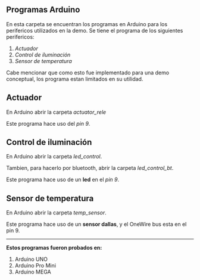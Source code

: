 Programas Arduino
-------------
En esta carpeta se encuentran los programas en Arduino para los perifericos utilizados en la demo.
Se tiene el programa de los siguientes perifericos:

1.  *Actuador*
2.  *Control de iluminación*
3.  *Sensor de temperatura*

Cabe mencionar que como esto fue implementado para una demo conceptual, los programa estan limitados en su utilidad.

Actuador
-------------
En Arduino abrir la carpeta *actuator_rele*

Este programa hace uso del *pin 9*.

Control de iluminación
-------------
En Arduino abrir la carpeta *led_control*.

Tambien, para hacerlo por bluetooth, abrir la carpeta *led_control_bt*.

Este programa hace uso de un **led** en el *pin 9*.

Sensor de temperatura
-------------
En Arduino abrir la carpeta *temp_sensor*.

Este programa hace uso de un **sensor dallas**, y el OneWire bus esta en el pin 9.

-------------

**Estos programas fueron probados en:**

1.  Arduino UNO
2.  Arduino Pro Mini
3.  Arduino MEGA
